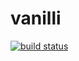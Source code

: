 # vanilli

[![build status](https://secure.travis-ci.org/vanilli.png)](http://travis-ci.org/vanilli)
